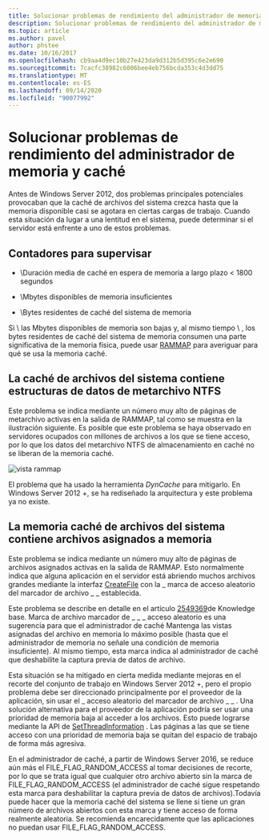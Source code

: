 ```yaml
---
title: Solucionar problemas de rendimiento del administrador de memoria y caché
description: Solucionar problemas de rendimiento del administrador de memoria y caché en Windows Server 16
ms.topic: article
ms.author: pavel
author: phstee
ms.date: 10/16/2017
ms.openlocfilehash: cb9aa4d9ec10b27e423da9d312b5d395c6e2e690
ms.sourcegitcommit: 7cacfc38982c6006bee4eb756bcda353c4d3dd75
ms.translationtype: MT
ms.contentlocale: es-ES
ms.lasthandoff: 09/14/2020
ms.locfileid: "90077992"
---
```

# <a name="troubleshoot-cache-and-memory-manager-performance-issues"></a>Solucionar problemas de rendimiento del administrador de memoria y caché

Antes de Windows Server 2012, dos problemas principales potenciales provocaban que la caché de archivos del sistema crezca hasta que la memoria disponible casi se agotara en ciertas cargas de trabajo. Cuando esta situación da lugar a una lentitud en el sistema, puede determinar si el servidor está enfrente a uno de estos problemas.


## <a name="counters-to-monitor"></a>Contadores para supervisar

-   \\Duración media de caché en espera de memoria a largo plazo &lt; 1800 segundos

-   \\Mbytes disponibles de memoria insuficientes

-   \\Bytes residentes de caché del sistema de memoria

Si \\ las Mbytes disponibles de memoria son bajas y, al mismo tiempo \\ , los bytes residentes de caché del sistema de memoria consumen una parte significativa de la memoria física, puede usar [RAMMAP](/sysinternals/downloads/rammap) para averiguar para qué se usa la memoria caché.

## <a name="system-file-cache-contains-ntfs-metafile-data-structures"></a>La caché de archivos del sistema contiene estructuras de datos de metarchivo NTFS


Este problema se indica mediante un número muy alto de páginas de metarchivo activas en la salida de RAMMAP, tal como se muestra en la ilustración siguiente. Es posible que este problema se haya observado en servidores ocupados con millones de archivos a los que se tiene acceso, por lo que los datos del metarchivo NTFS de almacenamiento en caché no se liberan de la memoria caché.

![vista rammap](../../media/perftune-guide-rammap.png)

El problema que ha usado la herramienta *DynCache* para mitigarlo. En Windows Server 2012 +, se ha rediseñado la arquitectura y este problema ya no existe.

## <a name="system-file-cache-contains-memory-mapped-files"></a>La memoria caché de archivos del sistema contiene archivos asignados a memoria


Este problema se indica mediante un número muy alto de páginas de archivos asignados activas en la salida de RAMMAP. Esto normalmente indica que alguna aplicación en el servidor está abriendo muchos archivos grandes mediante la interfaz [CreateFile](/windows/win32/api/fileapi/nf-fileapi-createfilea) con la \_ marca de acceso aleatorio del marcador de archivo \_ \_ establecida.

Este problema se describe en detalle en el artículo [2549369](https://support.microsoft.com/default.aspx?scid=kb;en-US;2549369)de Knowledge base. Marca de archivo marcador de \_ \_ \_ acceso aleatorio es una sugerencia para que el administrador de caché Mantenga las vistas asignadas del archivo en memoria lo máximo posible (hasta que el administrador de memoria no señale una condición de memoria insuficiente). Al mismo tiempo, esta marca indica al administrador de caché que deshabilite la captura previa de datos de archivo.

Esta situación se ha mitigado en cierta medida mediante mejoras en el recorte del conjunto de trabajo en Windows Server 2012 +, pero el propio problema debe ser direccionado principalmente por el proveedor de la aplicación, sin usar el \_ acceso aleatorio del marcador de archivo \_ \_ . Una solución alternativa para el proveedor de la aplicación podría ser usar una prioridad de memoria baja al acceder a los archivos. Esto puede lograrse mediante la API de [SetThreadInformation](/windows/win32/api/processthreadsapi/nf-processthreadsapi-setthreadinformation) . Las páginas a las que se tiene acceso con una prioridad de memoria baja se quitan del espacio de trabajo de forma más agresiva.

En el administrador de caché, a partir de Windows Server 2016, se reduce aún más el FILE_FLAG_RANDOM_ACCESS al tomar decisiones de recorte, por lo que se trata igual que cualquier otro archivo abierto sin la marca de FILE_FLAG_RANDOM_ACCESS (el administrador de caché sigue respetando esta marca para deshabilitar la captura previa de datos de archivos).Todavía puede hacer que la memoria caché del sistema se llene si tiene un gran número de archivos abiertos con esta marca y tiene acceso de forma realmente aleatoria. Se recomienda encarecidamente que las aplicaciones no puedan usar FILE_FLAG_RANDOM_ACCESS.